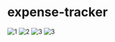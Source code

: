 # expense-tracker

![1](https://user-images.githubusercontent.com/104697889/189750268-6c3493d8-d590-49c3-b01a-dec72d718aed.PNG)
![2](https://user-images.githubusercontent.com/104697889/189750284-7d4feb0a-2e25-46df-97be-c41f3b3f4069.PNG)
![3](https://user-images.githubusercontent.com/104697889/189750295-625a89ee-d0f0-4c0d-a66c-4580ffcde3d1.PNG)
![3](https://user-images.githubusercontent.com/104697889/189750304-c9041209-8042-48c7-9492-fc87d5cb692f.PNG)
